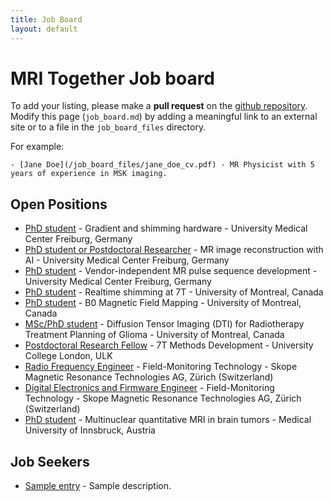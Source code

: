 ```yaml
--- 
title: Job Board
layout: default
--- 
```


# MRI Together Job board

To add your listing, please make a **pull request** on the [github repository](https://github.com/mritogether/mritogether.github.io). Modify this page (`job_board.md`) by adding a meaningful link to an external site or to a file in the `job_board_files` directory.

For example:
```
- [Jane Doe](/job_board_files/jane_doe_cv.pdf) - MR Physicist with 5 years of experience in MSK imaging.
```

## Open Positions

- [PhD student](/job_board_files/job_ad_2021_GradientHardware.pdf) - Gradient and shimming hardware - University Medical Center Freiburg, Germany
- [PhD student or Postdoctoral Researcher](/job_board_files/job_ad_2021_ImageRecon.pdf) - MR image reconstruction with AI - University Medical Center Freiburg, Germany
- [PhD student](/job_board_files/job_ad_2021_Sequences.pdf) - Vendor-independent MR pulse sequence development - University Medical Center Freiburg, Germany
- [PhD student](https://neuro.polymtl.ca/job-opportunities/msc-or-phd-or-postdoc-positions.html#mri-physics-projects) - Realtime shimming at 7T - University of Montreal, Canada
- [PhD student](https://neuro.polymtl.ca/job-opportunities/msc-or-phd-or-postdoc-positions.html#mri-physics-projects) - B0 Magnetic Field Mapping - University of Montreal, Canada
- [MSc/PhD student](https://neuro.polymtl.ca/job-opportunities/msc-or-phd-or-postdoc-positions.html#neuroimaging-projects) - Diffusion Tensor Imaging (DTI) for Radiotherapy Treatment Planning of Glioma - University of Montreal, Canada
- [Postdoctoral Research Fellow](https://atsv7.wcn.co.uk/search_engine/jobs.cgi?SID=b3duZXI9NTA0MTE3OCZvd25lcnR5cGU9ZmFpciZ2dF90ZW1wbGF0ZT05NjYmamNvZGU9MTg4MDk0MiZwb3N0aW5nX2NvZGU9MjI0Jg==) - 7T Methods Development - University College London, ULK
- [Radio Frequency Engineer](https://skope.swiss/careers/rf-engineer/) - Field-Monitoring Technology - Skope Magnetic Resonance Technologies AG, Zürich (Switzerland)
- [Digital Electronics and Firmware Engineer](https://skope.swiss/careers/digital-electronics-and-firmware-engineer/) - Field-Monitoring Technology - Skope Magnetic Resonance Technologies AG, Zürich (Switzerland)
- [PhD student](/job_board_files/PhD_position_MUI.pdf) - Multinuclear quantitative MRI in brain tumors - Medical University of Innsbruck, Austria


## Job Seekers

- [Sample entry](/job_board_files/sample2.pdf) - Sample description.

